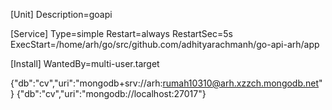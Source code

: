 

[Unit]
Description=goapi

[Service]
Type=simple
Restart=always
RestartSec=5s
ExecStart=/home/arh/go/src/github.com/adhityarachmanh/go-api-arh/app

[Install]
WantedBy=multi-user.target

{"db":"cv","uri":"mongodb+srv://arh:rumah10310@arh.xzzch.mongodb.net"}
{"db":"cv","uri":"mongodb://localhost:27017"}

